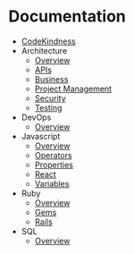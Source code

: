 Documentation
=============

* [CodeKindness](../README.md)
* Architecture
  * [Overview](architecture/overview.md)
  * [APIs](api/overview.md)
  * [Business](architecture/business.md)
  * [Project Management](architecture/project_management.md)
  * [Security](architecture/security.md)
  * [Testing](architecture/testing.md)
* DevOps
  * [Overview](devops/overview.md)
* Javascript
  * [Overview](javascript/overview.md)
  * [Operators](javascript/operators.md)
  * [Properties](javascript/properties.md)
  * [React](javascript/react.md)
  * [Variables](javascript/variables.md)
* Ruby
  * [Overview](ruby/overview.md)
  * [Gems](ruby/gems.md)
  * [Rails](ruby/rails.md)
* SQL
  * [Overview](sql/overview.md)
